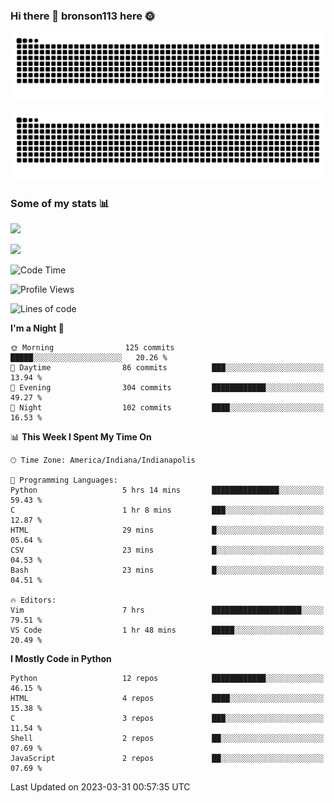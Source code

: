 ### Hi there 👋 bronson113 here 🌞
<div align="center">

![GitHub Snake Light](https://raw.githubusercontent.com/bronson113/bronson113/snake/github-snake.svg#gh-light-mode-only)

![GitHub Snake dark](https://raw.githubusercontent.com/bronson113/bronson113/snake/github-snake-dark.svg#gh-dark-mode-only)

</div>

### Some of my stats 📊
![](https://github-readme-stats-sigma-five.vercel.app/api?username=bronson113&theme=transparent&show_icons=true)

![](https://github-readme-stats-sigma-five.vercel.app/api/top-langs/?username=bronson113&theme=transparent&layout=compact&card_width=445)



<!--START_SECTION:waka-->
![Code Time](http://img.shields.io/badge/Code%20Time-140%20hrs%2033%20mins-blue)

![Profile Views](http://img.shields.io/badge/Profile%20Views-2-blue)

![Lines of code](https://img.shields.io/badge/From%20Hello%20World%20I%27ve%20Written-271.1%20thousand%20lines%20of%20code-blue)

**I'm a Night 🦉** 

```text
🌞 Morning                125 commits         █████░░░░░░░░░░░░░░░░░░░░   20.26 % 
🌆 Daytime                86 commits          ███░░░░░░░░░░░░░░░░░░░░░░   13.94 % 
🌃 Evening                304 commits         ████████████░░░░░░░░░░░░░   49.27 % 
🌙 Night                  102 commits         ████░░░░░░░░░░░░░░░░░░░░░   16.53 % 
```


📊 **This Week I Spent My Time On** 

```text
🕑︎ Time Zone: America/Indiana/Indianapolis

💬 Programming Languages: 
Python                   5 hrs 14 mins       ███████████████░░░░░░░░░░   59.43 % 
C                        1 hr 8 mins         ███░░░░░░░░░░░░░░░░░░░░░░   12.87 % 
HTML                     29 mins             █░░░░░░░░░░░░░░░░░░░░░░░░   05.64 % 
CSV                      23 mins             █░░░░░░░░░░░░░░░░░░░░░░░░   04.53 % 
Bash                     23 mins             █░░░░░░░░░░░░░░░░░░░░░░░░   04.51 % 

🔥 Editors: 
Vim                      7 hrs               ████████████████████░░░░░   79.51 % 
VS Code                  1 hr 48 mins        █████░░░░░░░░░░░░░░░░░░░░   20.49 % 
```

**I Mostly Code in Python** 

```text
Python                   12 repos            ████████████░░░░░░░░░░░░░   46.15 % 
HTML                     4 repos             ████░░░░░░░░░░░░░░░░░░░░░   15.38 % 
C                        3 repos             ███░░░░░░░░░░░░░░░░░░░░░░   11.54 % 
Shell                    2 repos             ██░░░░░░░░░░░░░░░░░░░░░░░   07.69 % 
JavaScript               2 repos             ██░░░░░░░░░░░░░░░░░░░░░░░   07.69 % 
```




 Last Updated on 2023-03-31 00:57:35 UTC
<!--END_SECTION:waka-->
